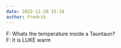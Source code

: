 ```yaml
---
date: 2022-11-28 15:18
author: Fredrik
---
```

F: Whats the temperature inside a Tauntaun?   
F: It is LUKE warm   
